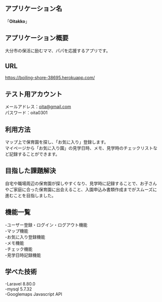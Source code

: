 アプリケーション名
------------------
「**Oitakko**」

アプリケーション概要
-----------------------
大分市の保活に励むママ、パパを応援するアプリです。

URL
-----------
<https://boiling-shore-38695.herokuapp.com/>

テスト用アカウント
----------------
メールアドレス：oita@gmail.com  
パスワード：oita0301

利用方法
--------
マップ上で保育園を探し、「お気に入り」登録します。  
マイページから「お気に入り園」の見学日時、メモ、見学時のチェックリストなど記録することができます。

目指した課題解決
--------------
自宅や職場周辺の保育園が探しやすくなり、見学時に記録することで、お子さんやご家庭に合った保育園に出会えること、入園申込み書類作成までがスムーズに進むことを目指しました。

機能一覧
---------
-ユーザー登録・ログイン・ログアウト機能  
-マップ機能  
-お気に入り登録機能  
-メモ機能  
-チェック機能  
-見学日時記録機能  

学べた技術
----------
-Laravel  8.80.0  
-mysql  5.7.32  
-Googlemaps Javascript API  

